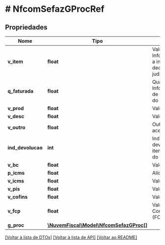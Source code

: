 # # NfcomSefazGProcRef

## Propriedades

Nome | Tipo | Descrição | Comentários
------------ | ------------- | ------------- | -------------
**v_item** | **float** | Valor unitário do item.  Informar o valor sem a influência da decisão judicial/administrativa. |
**q_faturada** | **float** | Quantidade Faturada.  Informar a quantidade de comercialização do produto . |
**v_prod** | **float** | Valor total do item. |
**v_desc** | **float** | Valor do Desconto. | [optional]
**v_outro** | **float** | Outras despesas acessórias. | [optional]
**ind_devolucao** | **int** | Indicador de devolução do valor do item.  * 1 - Devolução do valor do item | [optional]
**v_bc** | **float** | Valor da BC do ICMS. | [optional]
**p_icms** | **float** | Alíquota do ICMS. | [optional]
**v_icms** | **float** | Valor do ICMS. | [optional]
**v_pis** | **float** | Valor do PIS. | [optional]
**v_cofins** | **float** | Valor do COFINS. | [optional]
**v_fcp** | **float** | Valor do Fundo de Combate à Pobreza (FCP). | [optional]
**g_proc** | [**\NuvemFiscal\Model\NfcomSefazGProc[]**](NfcomSefazGProc.md) |  |

[[Voltar à lista de DTOs]](../../README.md#models) [[Voltar à lista de API]](../../README.md#endpoints) [[Voltar ao README]](../../README.md)
